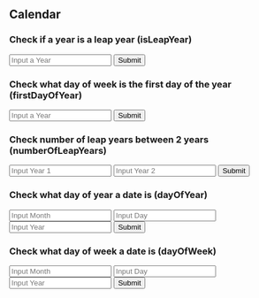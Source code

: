 ## Calendar
<p id="test"></p>

<script>

function getYear(){
    let inputYear = document.getElementById("inputYear").value;
    return inputYear;
}

function getYear2(){
    let inputYear2 = document.getElementById("inputYear2").value;
    return inputYear2;
}

function getYear3(){
    let inputYear3 = document.getElementById("inputYear2").value;
    return inputYear2;
}

function getYear4(){
    let inputYear4 = document.getElementById("inputYear2").value;
    return inputYear2;
}

function getYear5(){
    let inputYear5 = document.getElementById("inputYear2").value;
    return inputYear2;
}

function getMonth(){
    let inputMonth = document.getElementById("inputMonth").value;
    return inputMonth;
}

function getDay(){
    let inputDay = document.getElementById("inputDay").value;
    return inputDay;
}

function getYear6(){
    let inputYear6 = document.getElementById("inputYear2").value;
    return inputYear2;
}

function getMonth2(){
    let inputMonth2 = document.getElementById("inputMonth").value;
    return inputMonth;
}

function getDay2(){
    let inputDay2 = document.getElementById("inputDay").value;
    return inputDay;
}

function isLeapYear(year) {
    result = document.getElementById("isLeapYearResult");

    // Fetch data from API
    fetch('https://sarayu.tk/api/calendar/isLeapYear/' + year)
    .then(response => response.json())
    .then(data => {

        console.log(data);

        result.innerHTML = "Is " + year + " a leap year: " + data.isLeapYear;

    })
}

function firstDayOfYear(year) {
    result = document.getElementById("firstDayOfYearResult");

    // Fetch data from API
    fetch('https://sarayu.tk/api/calendar/firstDayOfYear/' + year)
    .then(response => response.json())
    .then(data => {

        console.log(data);

        result.innerHTML = "Week day of first day of " + year + ": " + data.firstDayOfYear;

    })
}

function numberOfLeapYears(year, year2) {
    result = document.getElementById("numberOfLeapYearsResult");

    // Fetch data from API
    fetch('https://sarayu.tk/api/calendar/numberOfLeapYears/' + year + '/'+ year2)
    .then(response => response.json())
    .then(data => {

        console.log(data);

        result.innerHTML = "Number of leap years between  " + year + " and " + year2 + ": " + data.numberOfLeapYears;

    })
}

function dayOfYear(month, day, year) {
    result = document.getElementById("dayOfYearResult");

    // Fetch data from API
    fetch('https://sarayu.tk/api/calendar/dayOfYear/' + month + '/'+ day + '/' + year)
    .then(response => response.json())
    .then(data => {

        console.log(data);

        result.innerHTML = "Day of year of  " + month + "/" + day + "/" + "/" + year + ": " +data.dayOfYear;

    })
}

function dayOfWeek(month, day, year) {
    result = document.getElementById("dayOfWeekResult");

    // Fetch data from API
    fetch('https://sarayu.tk/api/calendar/dayOfWeek/' + month + '/'+ day + '/' + year)
    .then(response => response.json())
    .then(data => {

        console.log(data);

        result.innerHTML = "Day of week of  " + month + "/" + day + "/" + "/" + year + ": " +data.dayOfWeek;

    })
}


</script>

### Check if a year is a leap year (isLeapYear)
<input id="inputYear" placeholder="Input a Year">
<button onclick="isLeapYear(getYear())">Submit</button>
<p id="isLeapYearResult"></p>

### Check what day of week is the first day of the year (firstDayOfYear)
<input id="inputYear2" placeholder="Input a Year">
<button onclick="firstDayOfYear(getYear2())">Submit</button>
<p id="firstDayOfYearResult"></p>

### Check number of leap years between 2 years (numberOfLeapYears)
<input id="inputYear3" placeholder="Input Year 1">
<input id="inputYear4" placeholder="Input Year 2">
<button onclick="numberOfLeapYears(getYear3(), getYear4())">Submit</button>
<p id="numberOfLeapYearsResult"></p>

### Check what day of year a date is (dayOfYear)
<input id="inputMonth" placeholder="Input Month">
<input id="inputDay" placeholder="Input Day">
<input id="inputYear5" placeholder="Input Year">
<button onclick="dayOfYear(getMonth(), getDay(), getYear5())">Submit</button>
<p id="dayOfYearResult"></p>

### Check what day of week a date is (dayOfWeek)
<input id="inputMonth2" placeholder="Input Month">
<input id="inputDay2" placeholder="Input Day">
<input id="inputYear6" placeholder="Input Year">
<button onclick="dayOfWeek(getMonth2(), getDay2(), getYear6())">Submit</button>
<p id="dayOfWeekResult"></p>